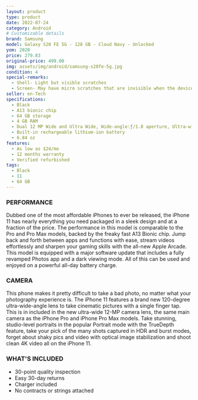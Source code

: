 ```yaml
---
layout: product
type: product
date: 2022-07-24
category: Android
# Customizable details
brand: Samsung
model: Galaxy S20 FE 5G - 128 GB - Cloud Navy - Unlocked
yom: 2020
price: 279.83
original-price: 499.00
img: assets/img/android/samsung-s20fe-5g.jpg
condition: 4
special-remarks:
  - Shell- Light but visible scratches
  - Screen- May have micro scratches that are invisible when the device is on
seller: en-Tech
specifications:
  - Black
  - A13 bionic chip
  - 64 GB storage
  - 4 GB RAM
  - Dual 12 MP Wide and Ultra Wide, Wide-angle:ƒ/1.8 aperture, Ultra-wide:ƒ/2.4 aperture
  - Built-in rechargeable lithium-ion battery
  - 6.84 oz
features:
  - As low as $24/mo
  - 12 months warranty
  - Verified refurbished
tags:
  - Black
  - 11
  - 64 GB
---
```


### PERFORMANCE

Dubbed one of the most affordable iPhones to ever be released, the iPhone 11 has nearly everything you need packaged in a sleek design and at a fraction of the price. The performance in this model is comparable to the Pro and Pro Max models, backed by the freaky fast A13 Bionic chip. Jump back and forth between apps and functions with ease, stream videos effortlessly and sharpen your gaming skills with the all-new Apple Arcade. This model is equipped with a major software update that includes a fully revamped Photos app and a dark viewing mode. All of this can be used and enjoyed on a powerful all-day battery charge.

### CAMERA

This phone makes it pretty difficult to take a bad photo, no matter what your photography experience is. The iPhone 11 features a brand new 120-degree ultra-wide-angle lens to take cinematic pictures with a single finger tap. This is in included in the new ultra-wide 12-MP camera lens, the same main camera as the iPhone Pro and iPhone Pro Max models. Take stunning, studio-level portraits in the popular Portrait mode with the TrueDepth feature, take your pick of the many shots captured in HDR and burst modes, forget about shaky pics and video with optical image stabilization and shoot clean 4K video all on the iPhone 11.

### WHAT'S INCLUDED

- 30-point quality inspection
- Easy 30-day returns
- Charger included
- No contracts or strings attached
